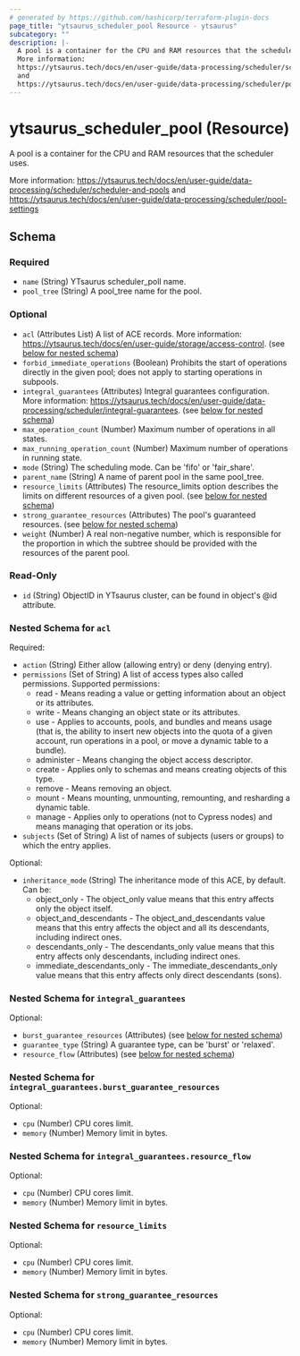 ```yaml
---
# generated by https://github.com/hashicorp/terraform-plugin-docs
page_title: "ytsaurus_scheduler_pool Resource - ytsaurus"
subcategory: ""
description: |-
  A pool is a container for the CPU and RAM resources that the scheduler uses.
  More information:
  https://ytsaurus.tech/docs/en/user-guide/data-processing/scheduler/scheduler-and-pools
  and
  https://ytsaurus.tech/docs/en/user-guide/data-processing/scheduler/pool-settings
---
```


# ytsaurus_scheduler_pool (Resource)

A pool is a container for the CPU and RAM resources that the scheduler uses.

More information:
https://ytsaurus.tech/docs/en/user-guide/data-processing/scheduler/scheduler-and-pools
and
https://ytsaurus.tech/docs/en/user-guide/data-processing/scheduler/pool-settings



<!-- schema generated by tfplugindocs -->
## Schema

### Required

- `name` (String) YTsaurus scheduler_poll name.
- `pool_tree` (String) A pool_tree name for the pool.

### Optional

- `acl` (Attributes List) A list of ACE records. More information: https://ytsaurus.tech/docs/en/user-guide/storage/access-control. (see [below for nested schema](#nestedatt--acl))
- `forbid_immediate_operations` (Boolean) Prohibits the start of operations directly in the given pool; does not apply to starting operations in subpools.
- `integral_guarantees` (Attributes) Integral guarantees configuration. More information: https://ytsaurus.tech/docs/en/user-guide/data-processing/scheduler/integral-guarantees. (see [below for nested schema](#nestedatt--integral_guarantees))
- `max_operation_count` (Number) Maximum number of operations in all states.
- `max_running_operation_count` (Number) Maximum number of operations in running state.
- `mode` (String) The scheduling mode. Can be 'fifo' or 'fair_share'.
- `parent_name` (String) A name of parent pool in the same pool_tree.
- `resource_limits` (Attributes) The resource_limits option describes the limits on different resources of a given pool. (see [below for nested schema](#nestedatt--resource_limits))
- `strong_guarantee_resources` (Attributes) The pool's guaranteed resources. (see [below for nested schema](#nestedatt--strong_guarantee_resources))
- `weight` (Number) A real non-negative number, which is responsible for the proportion in which the subtree should be provided with the resources of the parent pool.

### Read-Only

- `id` (String) ObjectID in YTsaurus cluster, can be found in object's @id attribute.

<a id="nestedatt--acl"></a>
### Nested Schema for `acl`

Required:

- `action` (String) Either allow (allowing entry) or deny (denying entry).
- `permissions` (Set of String) A list of access types also called permissions.
Supported permissions:
  - read - Means reading a value or getting information about an object or its attributes.
  - write - Means changing an object state or its attributes.
  - use - Applies to accounts, pools, and bundles and means usage (that is, the ability to insert new objects into the quota of a given account, run operations in a pool, or move a dynamic table to a bundle).
  - administer - Means changing the object access descriptor.
  - create - Applies only to schemas and means creating objects of this type.
  - remove - Means removing an object.
  - mount - Means mounting, unmounting, remounting, and resharding a dynamic table.
  - manage - Applies only to operations (not to Cypress nodes) and means managing that operation or its jobs.
- `subjects` (Set of String) A list of names of subjects (users or groups) to which the entry applies.

Optional:

- `inheritance_mode` (String) The inheritance mode of this ACE, by default.
Can be:
  - object_only - The object_only value means that this entry affects only the object itself.
  - object_and_descendants - The object_and_descendants value means that this entry affects the object and all its descendants, including indirect ones.
  - descendants_only - The descendants_only value means that this entry affects only descendants, including indirect ones. 
  - immediate_descendants_only - The immediate_descendants_only value means that this entry affects only direct descendants (sons).


<a id="nestedatt--integral_guarantees"></a>
### Nested Schema for `integral_guarantees`

Optional:

- `burst_guarantee_resources` (Attributes) (see [below for nested schema](#nestedatt--integral_guarantees--burst_guarantee_resources))
- `guarantee_type` (String) A guarantee type, can be 'burst' or 'relaxed'.
- `resource_flow` (Attributes) (see [below for nested schema](#nestedatt--integral_guarantees--resource_flow))

<a id="nestedatt--integral_guarantees--burst_guarantee_resources"></a>
### Nested Schema for `integral_guarantees.burst_guarantee_resources`

Optional:

- `cpu` (Number) CPU cores limit.
- `memory` (Number) Memory limit in bytes.


<a id="nestedatt--integral_guarantees--resource_flow"></a>
### Nested Schema for `integral_guarantees.resource_flow`

Optional:

- `cpu` (Number) CPU cores limit.
- `memory` (Number) Memory limit in bytes.



<a id="nestedatt--resource_limits"></a>
### Nested Schema for `resource_limits`

Optional:

- `cpu` (Number) CPU cores limit.
- `memory` (Number) Memory limit in bytes.


<a id="nestedatt--strong_guarantee_resources"></a>
### Nested Schema for `strong_guarantee_resources`

Optional:

- `cpu` (Number) CPU cores limit.
- `memory` (Number) Memory limit in bytes.


